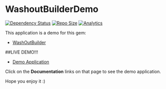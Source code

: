 WashoutBuilderDemo
==================

[![Dependency Status](https://gemnasium.com/bogdanRada/washout_builder_demo.svg)](https://gemnasium.com/bogdanRada/washout_builder_demo) [![Repo Size](https://reposs.herokuapp.com/?path=bogdanRada/washout_builder_demo)](https://github.com/bogdanRada/washout_builder_demo) [![Analytics](https://ga-beacon.appspot.com/UA-72570203-1/bogdanRada/washout_builder_demo)](https://github.com/bogdanRada/washout_builder_demo)

This application is a demo for this gem:

-	[WashOutBuilder](https://github.com/bogdanRada/washout_builder)

##LIVE DEMO!!!

-	[Demo Application](http://washout-builder.herokuapp.com/)

Click on the **Documentation** links on that page to see the demo application.

Hope you enjoy it :)
